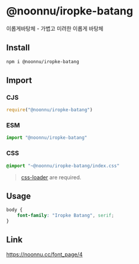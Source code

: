 # @noonnu/iropke-batang
이롭게바탕체 - 가볍고 미려한 이롭게 바탕체

## Install
```sh
npm i @noonnu/iropke-batang
```
## Import
### CJS
```js
require("@noonnu/iropke-batang")
```
### ESM
```js
import "@noonnu/iropke-batang"
```
### CSS 
```css
@import "~@noonnu/iropke-batang/index.css"
```
> [css-loader](https://github.com/webpack-contrib/css-loader) are required.

## Usage
```css
body {
    font-family: "Iropke Batang", serif;
}
```

## Link
https://noonnu.cc/font_page/4